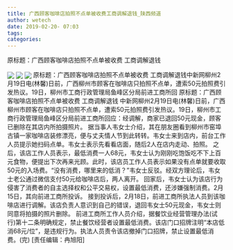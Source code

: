 ```yaml
---
title: 广西顾客咖啡店拍照不点单被收费工商调解退钱_陕西频道
author: wetech
date: 2019-02-20- 07:03
tags: 
categories: 
---
```

原标题：广西顾客咖啡店拍照不点单被收费 工商调解退钱
<!-- more -->
                
<img align="center" border="0" src="http://p0.ifengimg.com/a/2019_08/413b98e738e48c6_size19_w239_h500.jpg" />
                
<img align="center" border="0" src="http://p0.ifengimg.com/a/2019_08/b07388058695f9c_size15_w259_h540.jpg" />
            
<img align="center" border="0" src="http://p2.ifengimg.com/a/2016/0810/204c433878d5cf9size1_w16_h16.png" />
原标题：广西顾客咖啡店拍照不点单被收费 工商调解退钱中新网柳州2月19日电(林馨)日前，广西柳州市顾客在咖啡店只拍照不点单，遭索50元拍照费引发热议。19日，柳州市工商行政管理局鱼峰区分局前进工商所回
原标题：广西顾客咖啡店拍照不点单被收费 工商调解退钱
中新网柳州2月19日电(林馨)日前，广西柳州市顾客在咖啡店只拍照不点单，遭索50元拍照费引发热议。19日，柳州市工商行政管理局鱼峰区分局前进工商所回应：经调解，商家已退回50元现金，顾客已删除在其店内所拍摄照片。
据当事人韦女士介绍，其在朋友圈看到柳州市窑埠古镇一家咖啡店装修漂亮，便与丈夫情人节到此转转。韦女士来到店内，前台工作人员提示她扫码点单。韦女士表示先看看店面，随后2人在店内走动、拍照。
之后，该店工作人员表示，最低消费一人68元，韦女士认为刚刚吃饱饭吃不下上百元食物，便提出下次再来光顾。此时，该店员工作人员表示如果没有点单就要收取50元的入场费。“没有消费，哪里来的低消？”韦女士反驳。经双方理论后，韦女士老公通过微信支付50元给咖啡店后，两人离开。
回家后，韦女士认为该店行为侵害了消费者的自主选择权和公平交易权，设置最低消费，还涉嫌强制消费。2月15日，其向前进工商所投诉。
接到投诉后，2月18日，前进工商所执法人员到该咖啡店进行调解。该店负责人意识到自己的错误，退回韦女士50元现金，韦女士则同意将拍摄的照片删除。
前进工商所工作人员介绍，据餐饮业经营管理办法(试行)第十二条明确规定，禁止餐饮经营者设置最低消费。该店门口招牌注明“本店低消68元/位”，是违规行为。执法人员责令该店撤掉门口招牌，禁止设置最低消费。(完)
[责任编辑：冉旭阳]
            
